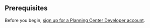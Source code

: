 ## Prerequisites

Before you begin, [sign up for a Planning Center Developer account](https://api.planningcenteronline.com/).

